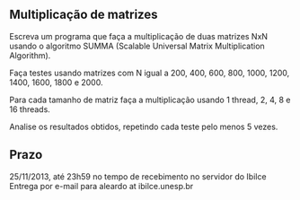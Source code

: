 Multiplicação de matrizes
-------------------------
Escreva um programa que faça a multiplicação de duas matrizes NxN usando o algoritmo SUMMA (Scalable Universal Matrix Multiplication Algorithm).

Faça testes usando matrizes com N igual a 200, 400, 600, 800, 1000, 1200, 1400, 1600, 1800 e 2000.

Para cada tamanho de matriz faça a multiplicação usando 1 thread, 2, 4, 8 e 16 threads.

Analise os resultados obtidos, repetindo cada teste pelo menos 5 vezes.

Prazo
-----
25/11/2013, até 23h59 no tempo de recebimento no servidor do Ibilce
Entrega por e-mail para aleardo at ibilce.unesp.br 
